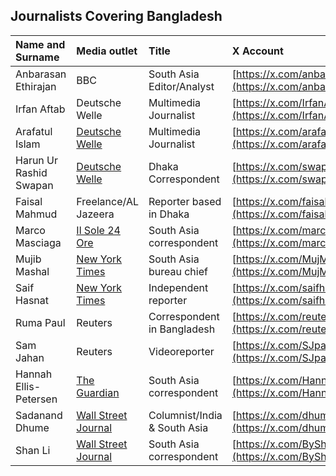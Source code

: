 ## Journalists Covering Bangladesh 

| Name and Surname       | Media outlet                                                                   | Title                        | X Account                                                    |
|:-----------------------|:-------------------------------------------------------------------------------|:-----------------------------|:-------------------------------------------------------------|
| Anbarasan Ethirajan    | BBC                                                                            | South Asia Editor/Analyst    | [https://x.com/anbarasanethi](https://x.com/anbarasanethi)   |
| Irfan Aftab            | Deutsche Welle                                                                 | Multimedia Journalist        | [https://x.com/IrfanAftaab](https://x.com/IrfanAftaab)       |
| Arafatul Islam         | [Deutsche Welle](https://www.dw.com/en/arafatul-islam/person-19377318)         | Multimedia Journalist        | [https://x.com/arafatul](https://x.com/arafatul)             |
| Harun Ur Rashid Swapan | [Deutsche Welle](https://www.dw.com/en/harun-ur-rashid-swapan/person-67821203) | Dhaka Correspondent          | [https://x.com/swapansg](https://x.com/swapansg)             |
| Faisal Mahmud          | Freelance/AL Jazeera                                                           | Reporter based in Dhaka      | [https://x.com/faisal_reports](https://x.com/faisal_reports) |
| Marco Masciaga         | [Il Sole 24 Ore](https://argomenti.ilsole24ore.com/marco-masciaga)             | South Asia correspondent     | [https://x.com/marcomasciaga](https://x.com/marcomasciaga)   |
| Mujib Mashal           | [New York Times](https://www.nytimes.com/by/mujib-mashal)                      | South Asia bureau chief      | [https://x.com/MujMash](https://x.com/MujMash)               |
| Saif Hasnat            | [New York Times](https://www.nytimes.com/by/saif-hasnat)                       | Independent reporter         | [https://x.com/saifhasnat](https://x.com/saifhasnat)         |
| Ruma Paul              | Reuters                                                                        | Correspondent in Bangladesh  | [https://x.com/reutersruma](https://x.com/reutersruma)       |
| Sam Jahan              | Reuters                                                                        | Videoreporter                | [https://x.com/SJpapabear](https://x.com/SJpapabear)         |
| Hannah Ellis-Petersen  | [The Guardian](https://www.theguardian.com/profile/hannah-ellis-petersen)      | South Asia correspondent     | [https://x.com/HannahEP](https://x.com/HannahEP)             |
| Sadanand Dhume         | [Wall Street Journal](https://www.wsj.com/news/author/sadanand-dhume)          | Columnist/India & South Asia | [https://x.com/dhume](https://x.com/dhume)                   |
| Shan Li                | [Wall Street Journal](https://www.wsj.com/news/author/shan-li)                 | South Asia correspondent     | [https://x.com/ByShanLi](https://x.com/ByShanLi)             |